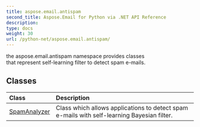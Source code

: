 ```yaml
---
title: aspose.email.antispam
second_title: Aspose.Email for Python via .NET API Reference
description: 
type: docs
weight: 30
url: /python-net/aspose.email.antispam/
---
```



the aspose.email.antispam namespace provides classes <br/>            that represent self-learning filter to detect spam e-mails.

## Classes
| Class | Description |
| :- | :- |
|[SpamAnalyzer](/python-net/aspose.email.antispam/spamanalyzer/)|Class which allows applications to detect spam e-mails with self-learning Bayesian filter.|
